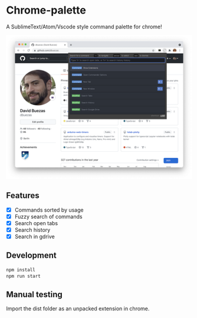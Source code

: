 # Chrome-palette

A SublimeText/Atom/Vscode style command palette for chrome!

![alt text](screenshot.png)

## Features

- [x] Commands sorted by usage
- [x] Fuzzy search of commands
- [x] Search open tabs
- [x] Search history
- [x] Search in gdrive

## Development

```bash
npm install
npm run start
```

## Manual testing

Import the dist folder as an unpacked extension in chrome.
